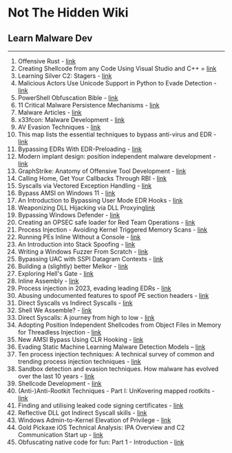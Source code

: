 # Not The Hidden Wiki

## Learn Malware Dev
-----

1. Offensive Rust - [link](https://github.com/trickster0/OffensiveRust)
2. Creating Shellcode from any Code Using Visual Studio and C++ = [link](https://www.codeproject.com/Articles/5304605/Creating-Shellcode-from-any-Code-Using-Visual-Stud)
3. Learning Silver C2: Stagers - [link](https://dominicbreuker.com/post/learning_sliver_c2_06_stagers_process_injection/)
4. Malicious Actors Use Unicode Support in Python to Evade Detection - [link](https://blog.phylum.io/malicious-actors-use-unicode-support-in-python-to-evade-detection)
5. PowerShell Obfuscation Bible - [link](https://github.com/t3l3machus/PowerShell-Obfuscation-Bible)
6. 11 Critical Malware Persistence Mechanisms - [link](https://tech-zealots.com/malware-analysis/malware-persistence-mechanisms/)
7. Malware Articles - [link](https://cocomelonc.github.io/)
8. x33fcon: Malware Development - [link](https://www.x33fcon.com/slides/x33fcon20_Pawel_Kordos,_Patryk_Czeczko_-_Malware_techniques_from_aggressor%27s_perspective.pdf) 
9. AV Evasion Techniques - [link](https://karol-mazurek95.medium.com/av-evasion-techniques-aa0742d806db?sk=v2%2Ff28320e5-7b74-454d-afd6-997ca98237e1)
10. This map lists the essential techniques to bypass anti-virus and EDR - [link](https://github.com/matro7sh/BypassAV)
11. Bypassing EDRs With EDR-Preloading - [link](https://malwaretech.com/2024/02/bypassing-edrs-with-edr-preload.html)
12. Modern implant design: position independent malware development - [link](https://5pider.net/blog/2024/01/27/modern-shellcode-implant-design/)
13. GraphStrike: Anatomy of Offensive Tool Development - [link](https://redsiege.com/blog/2024/01/graphstrike-developer/)
14. Calling Home, Get Your Callbacks Through RBI - [link](https://posts.specterops.io/calling-home-get-your-callbacks-through-rbi-50633a233999)
15. Syscalls via Vectored Exception Handling - [link](https://redops.at/en/blog/syscalls-via-vectored-exception-handling)
16. Bypass AMSI on Windows 11 - [link](https://gustavshen.medium.com/bypass-amsi-on-windows-11-75d231b2cac6)
17. An Introduction to Bypassing User Mode EDR Hooks - [link](https://malwaretech.com/2023/12/an-introduction-to-bypassing-user-mode-edr-hooks.html)
18. Weaponizing DLL Hijacking via DLL Proxying[link](https://lsecqt.github.io/Red-Teaming-Army/malware-development/weaponizing-dll-hijacking-via-dll-proxying/)
19. Bypassing Windows Defender - [link](https://0xstarlight.github.io/posts/Bypassing-Windows-Defender/)
20. Creating an OPSEC safe loader for Red Team Operations - [link](https://labs.nettitude.com/blog/creating-an-opsec-safe-loader-for-red-team-operations/)
21. Process Injection - Avoiding Kernel Triggered Memory Scans - [link](https://www.r-tec.net/r-tec-blog-process-injection-avoiding-kernel-triggered-memory-scans.html)
22. Running PEs Inline Without a Console - [link](https://www.coresecurity.com/core-labs/articles/running-pes-inline-without-console)
23. An Introduction into Stack Spoofing - [link](https://dtsec.us/2023-09-15-StackSpoofin/)
24. Writing a Windows Fuzzer From Scratch - [link](https://www.legacyy.xyz/vr/windows/2023/10/23/writing-a-windows-fuzzer-from-scratch.html)
25. Bypassing UAC with SSPI Datagram Contexts - [link](https://splintercod3.blogspot.com/p/bypassing-uac-with-sspi-datagram.html?m=1)
26. Building a (slightly) better Melkor - [link](https://rastamouse.me/building-a-slightly-better-melkor/)
27. Exploring Hell's Gate - [link](https://redops.at/en/blog/exploring-hells-gate)
28. Inline Assembly - [link](https://blog.malicious.group/inline-assembly/)
29. Process injection in 2023, evading leading EDRs - [link](https://vanmieghem.io/process-injection-evading-edr-in-2023/)
30. Abusing undocumented features to spoof PE section headers - [link](https://secret.club/2023/06/05/spoof-pe-sections.html)
31. Direct Syscalls vs Indirect Syscalls - [link](https://redops.at/en/blog/direct-syscalls-vs-indirect-syscalls)
32. Shell We Assemble? - [link](https://redops.at/en/blog/shell-we-assemble-unleashing-x86-inline-assembly-for-shellcode-execution)
33. Direct Syscalls: A journey from high to low - [link](https://redops.at/en/blog/direct-syscalls-a-journey-from-high-to-low)
34. Adopting Position Independent Shellcodes from Object Files in Memory for Threadless Injection - [link](https://snovvcrash.rocks/2023/02/14/pic-generation-for-threadless-injection.html)
35. New AMSI Bypass Using CLR Hooking - [link](https://practicalsecurityanalytics.com/new-amsi-bypass-using-clr-hooking/)
36. Evading Static Machine Learning Malware Detection Models – [link](https://blog.compass-security.com/2020/10/evading-static-machine-learning-malware-detection-models-the-black-box-approach/)
37. Ten process injection techniques: A technical survey of common and trending process injection techniques - [link](https://www.elastic.co/pt/blog/ten-process-injection-techniques-technical-survey-common-and-trending-process)
38. Sandbox detection and evasion techniques. How malware has evolved over the last 10 years - [link](https://www.ptsecurity.com/ww-en/analytics/antisandbox-techniques/)
39. Shellcode Development - [link](https://drive.google.com/file/d/1R3ZTFerBaBSfnS0rP_r2d8xH2p-n3kdt/view)
40. (Anti-)Anti-Rootkit Techniques - Part I: UnKovering mapped rootkits - [link](https://eversinc33.com/posts/anti-anti-rootkit-part-i/)
41. Finding and utilising leaked code signing certificates - [link](https://tij.me/blog/finding-and-utilising-leaked-code-signing-certificates/)
42. Reflective DLL got Indirect Syscall skills - [link](https://oldboy21.github.io/posts/2024/02/reflective-dll-got-indirect-syscall-skills/)
43. Windows Admin-to-Kernel Elevation of Privilege - [link](https://hakaisecurity.io/cve-2024-21338-from-admin-to-kernel-through-token-manipulation-and-windows-kernel-exploitation/research-blog/)
44. Gold Pickaxe iOS Technical Analysis: IPA Overview and C2 Communication Start up - [link](https://syrion.me/goldpickaxe-technical-analysis-ipa-c2/)
45. Obfuscating native code for fun: Part 1 - Introduction - [link](https://blog.es3n1n.eu/posts/obfuscator-pt-1/)